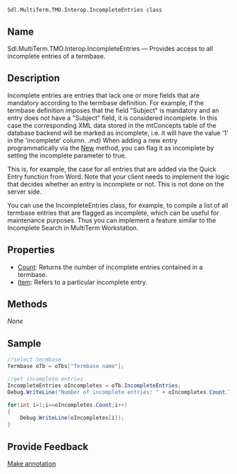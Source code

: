 

# 
    Sdl.MultiTerm.TMO.Interop.IncompleteEntries class




## Name

Sdl.MultiTerm.TMO.Interop.IncompleteEntries —          Provides access to all incomplete entries of a termbase.



## Description



Incomplete entries are entries that lack one or more fields that are mandatory according to the termbase definition. For example, if the termbase definition imposes that the field "Subject" is mandatory and an entry does not have a "Subject" field, it is considered incomplete. In this case the corresponding XML data stored in the mtConcepts table of the database backend will be marked as incomplete, i.e. it will have the value '1' in the 'incomplete' column.
.md)
When adding a new entry programmatically via the [New](Sdl.MultiTerm.TMO.Interop.Entries.New.md) method, you can flag it as incomplete by setting the incomplete parameter to true.

This is, for example, the case for all entries that are added via the Quick Entry function from Word. Note that your client needs to implement the logic that decides whether an entry is incomplete or not. This is not done on the server side.

You can use the IncompleteEntries class, for example, to compile a list of all termbase entries that are flagged as incomplete, which can be useful for maintenance purposes. Thus you can implement a feature similar to the Incomplete Search in MultiTerm Workstation.



## Properties

* [Count](Sdl.MultiTerm.TMO.Interop.IncompleteEntries.Count.md): Returns the number of incomplete entries contained in a termbase.
* [Item](Sdl.MultiTerm.TMO.Interop.IncompleteEntries.Item.md): Refers to a particular incomplete entry.




## Methods
*None*


## Sample


```cs
//select termbase
Termbase oTb = oTbs["Termbase name"];

//get incomplete entries
IncompleteEntries oIncompletes = oTb.IncompleteEntries;
Debug.WriteLine("Number of incomplete entries: " + oIncompletes.Count.ToString());

for(int i=1;i==oIncompletes.Count;i++)
{
   	Debug.WriteLine(oIncompletes[i]);
}
```



## Provide Feedback

[Make annotation](mailto:sdk-feedback@sdl.com&amp;subject=Reference%20for%20Sdl.MultiTerm.TMO.Interop.IncompleteEntries)

